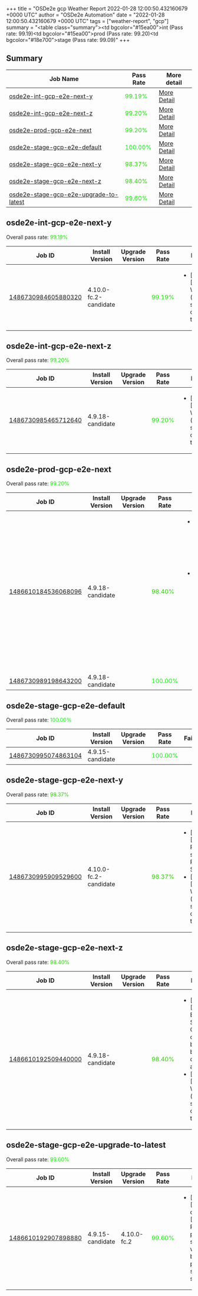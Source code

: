 +++
title = "OSDe2e gcp Weather Report 2022-01-28 12:00:50.432160679 +0000 UTC"
author = "OSDe2e Automation"
date = "2022-01-28 12:00:50.432160679 +0000 UTC"
tags = ["weather-report", "gcp"]
summary = "<table class=\"summary\"><tr><td bgcolor=\"#15ea00\"></td><td>int (Pass rate: 99.19)</td></tr><tr><td bgcolor=\"#15ea00\"></td><td>prod (Pass rate: 99.20)</td></tr><tr><td bgcolor=\"#18e700\"></td><td>stage (Pass rate: 99.09)</td></tr></table>"
+++
## Summary

| Job Name | Pass Rate | More detail |
|----------|-----------|-------------|
|[osde2e-int-gcp-e2e-next-y](https://prow.ci.openshift.org/?job=osde2e-int-gcp-e2e-next-y)| <span style="color:#15ea00;">99.19%</span>|[More Detail](#osde2e-int-gcp-e2e-next-y)|
|[osde2e-int-gcp-e2e-next-z](https://prow.ci.openshift.org/?job=osde2e-int-gcp-e2e-next-z)| <span style="color:#15ea00;">99.20%</span>|[More Detail](#osde2e-int-gcp-e2e-next-z)|
|[osde2e-prod-gcp-e2e-next](https://prow.ci.openshift.org/?job=osde2e-prod-gcp-e2e-next)| <span style="color:#15ea00;">99.20%</span>|[More Detail](#osde2e-prod-gcp-e2e-next)|
|[osde2e-stage-gcp-e2e-default](https://prow.ci.openshift.org/?job=osde2e-stage-gcp-e2e-default)| <span style="color:#01fe00;">100.00%</span>|[More Detail](#osde2e-stage-gcp-e2e-default)|
|[osde2e-stage-gcp-e2e-next-y](https://prow.ci.openshift.org/?job=osde2e-stage-gcp-e2e-next-y)| <span style="color:#2ad500;">98.37%</span>|[More Detail](#osde2e-stage-gcp-e2e-next-y)|
|[osde2e-stage-gcp-e2e-next-z](https://prow.ci.openshift.org/?job=osde2e-stage-gcp-e2e-next-z)| <span style="color:#29d600;">98.40%</span>|[More Detail](#osde2e-stage-gcp-e2e-next-z)|
|[osde2e-stage-gcp-e2e-upgrade-to-latest](https://prow.ci.openshift.org/?job=osde2e-stage-gcp-e2e-upgrade-to-latest)| <span style="color:#0bf400;">99.60%</span>|[More Detail](#osde2e-stage-gcp-e2e-upgrade-to-latest)|



## osde2e-int-gcp-e2e-next-y

Overall pass rate: <span style="color:#15ea00;">99.19%</span>

| Job ID | Install Version | Upgrade Version | Pass Rate | Failures |
|--------|-----------------|-----------------|-----------|----------|
[1486730984605880320](https://prow.ci.openshift.org/view/gs/origin-ci-test/logs/osde2e-int-gcp-e2e-next-y/1486730984605880320) | 4.10.0-fc.2-candidate |  | <span style="color:#15ea00;">99.19%</span>|<ul><li>[install] [Suite: e2e] Workload (guestbook) should get created in the cluster</li></ul>



## osde2e-int-gcp-e2e-next-z

Overall pass rate: <span style="color:#15ea00;">99.20%</span>

| Job ID | Install Version | Upgrade Version | Pass Rate | Failures |
|--------|-----------------|-----------------|-----------|----------|
[1486730985465712640](https://prow.ci.openshift.org/view/gs/origin-ci-test/logs/osde2e-int-gcp-e2e-next-z/1486730985465712640) | 4.9.18-candidate |  | <span style="color:#15ea00;">99.20%</span>|<ul><li>[install] [Suite: e2e] Workload (guestbook) should get created in the cluster</li></ul>



## osde2e-prod-gcp-e2e-next

Overall pass rate: <span style="color:#15ea00;">99.20%</span>

| Job ID | Install Version | Upgrade Version | Pass Rate | Failures |
|--------|-----------------|-----------------|-----------|----------|
[1486610184536068096](https://prow.ci.openshift.org/view/gs/origin-ci-test/logs/osde2e-prod-gcp-e2e-next/1486610184536068096) | 4.9.18-candidate |  | <span style="color:#29d600;">98.40%</span>|<ul><li>[install] [Suite: e2e] Workload (guestbook) should get created in the cluster</li><li>[install] [Suite: operators] [OSD] RBAC Operator Operator Upgrade should upgrade from the replaced version</li></ul>
[1486730989198643200](https://prow.ci.openshift.org/view/gs/origin-ci-test/logs/osde2e-prod-gcp-e2e-next/1486730989198643200) | 4.9.18-candidate |  | <span style="color:#01fe00;">100.00%</span>|



## osde2e-stage-gcp-e2e-default

Overall pass rate: <span style="color:#01fe00;">100.00%</span>

| Job ID | Install Version | Upgrade Version | Pass Rate | Failures |
|--------|-----------------|-----------------|-----------|----------|
[1486730995074863104](https://prow.ci.openshift.org/view/gs/origin-ci-test/logs/osde2e-stage-gcp-e2e-default/1486730995074863104) | 4.9.15-candidate |  | <span style="color:#01fe00;">100.00%</span>|



## osde2e-stage-gcp-e2e-next-y

Overall pass rate: <span style="color:#2ad500;">98.37%</span>

| Job ID | Install Version | Upgrade Version | Pass Rate | Failures |
|--------|-----------------|-----------------|-----------|----------|
[1486730995909529600](https://prow.ci.openshift.org/view/gs/origin-ci-test/logs/osde2e-stage-gcp-e2e-next-y/1486730995909529600) | 4.10.0-fc.2-candidate |  | <span style="color:#2ad500;">98.37%</span>|<ul><li>[install] [Suite: e2e] Pods should be Running or Succeeded</li><li>[install] [Suite: e2e] Workload (guestbook) should get created in the cluster</li></ul>



## osde2e-stage-gcp-e2e-next-z

Overall pass rate: <span style="color:#29d600;">98.40%</span>

| Job ID | Install Version | Upgrade Version | Pass Rate | Failures |
|--------|-----------------|-----------------|-----------|----------|
[1486610192509440000](https://prow.ci.openshift.org/view/gs/origin-ci-test/logs/osde2e-stage-gcp-e2e-next-z/1486610192509440000) | 4.9.18-candidate |  | <span style="color:#29d600;">98.40%</span>|<ul><li>[install] [Suite: e2e] Encrypted Storage in GCP clusters can be created by dedicated admins</li><li>[install] [Suite: e2e] Workload (guestbook) should get created in the cluster</li></ul>



## osde2e-stage-gcp-e2e-upgrade-to-latest

Overall pass rate: <span style="color:#0bf400;">99.60%</span>

| Job ID | Install Version | Upgrade Version | Pass Rate | Failures |
|--------|-----------------|-----------------|-----------|----------|
[1486610192907898880](https://prow.ci.openshift.org/view/gs/origin-ci-test/logs/osde2e-stage-gcp-e2e-upgrade-to-latest/1486610192907898880) | 4.9.15-candidate | 4.10.0-fc.2 | <span style="color:#0bf400;">99.60%</span>|<ul><li>[upgrade] [Suite: operators] [OSD] Prune jobs pruner jobs should works builds-pruner should run successfully</li></ul>




